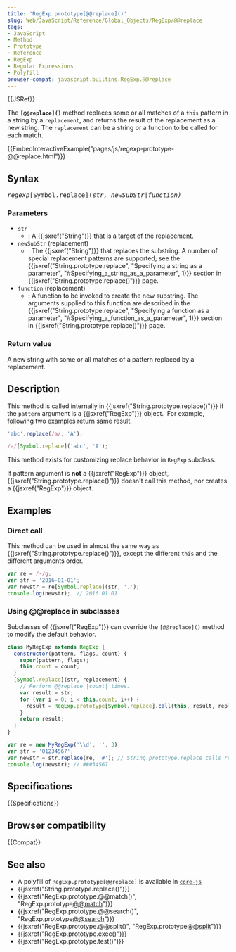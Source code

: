```yaml
---
title: 'RegExp.prototype[@@replace]()'
slug: Web/JavaScript/Reference/Global_Objects/RegExp/@@replace
tags:
- JavaScript
- Method
- Prototype
- Reference
- RegExp
- Regular Expressions
- Polyfill
browser-compat: javascript.builtins.RegExp.@@replace
---
```

{{JSRef}}

The **`[@@replace]()`** method replaces some or all matches of a `this` pattern
in a string by a `replacement`, and returns the result of the replacement as a
new string. The `replacement` can be a string or a function to be called for
each match.

{{EmbedInteractiveExample("pages/js/regexp-prototype-@@replace.html")}}

## Syntax

<pre class="brush: js"><var>regexp</var>[Symbol.replace](<var>str<var>, <var>newSubStr</var>|<var>function</var>)</var></var></pre>

### Parameters

- `str`
  - : A {{jsxref("String")}} that is a target of the replacement.
- `newSubStr` (replacement)
  - : The {{jsxref("String")}} that replaces the substring. A number of
    special replacement patterns are supported; see the
    {{jsxref("String.prototype.replace",
    "Specifying a string as a parameter", "#Specifying_a_string_as_a_parameter", 1)}}
    section in {{jsxref("String.prototype.replace()")}} page.
- `function` (replacement)
  - : A function to be invoked to create the new substring. The arguments
    supplied to this function are described in the
    {{jsxref("String.prototype.replace", "Specifying a
    function as a parameter", "#Specifying_a_function_as_a_parameter", 1)}}
    section in {{jsxref("String.prototype.replace()")}} page.

### Return value

A new string with some or all matches of a pattern replaced by a replacement.

## Description

This method is called internally in
{{jsxref("String.prototype.replace()")}} if the `pattern` argument
is a {{jsxref("RegExp")}} object.  For example, following two examples
return same result.

```js
'abc'.replace(/a/, 'A');

/a/[Symbol.replace]('abc', 'A');
```

This method exists for customizing replace behavior in `RegExp` subclass.

If pattern argument is **not** a {{jsxref("RegExp")}} object,
{{jsxref("String.prototype.replace()")}} doesn't call this method,
nor creates a {{jsxref("RegExp")}} object.

## Examples

### Direct call

This method can be used in almost the same way as
{{jsxref("String.prototype.replace()")}}, except the different
`this` and the different arguments order.

```js
var re = /-/g;
var str = '2016-01-01';
var newstr = re[Symbol.replace](str, '.');
console.log(newstr);  // 2016.01.01
```

### Using @@replace in subclasses

Subclasses of {{jsxref("RegExp")}} can override the `[@@replace]()`
method to modify the default behavior.

```js
class MyRegExp extends RegExp {
  constructor(pattern, flags, count) {
    super(pattern, flags);
    this.count = count;
  }
  [Symbol.replace](str, replacement) {
    // Perform @@replace |count| times.
    var result = str;
    for (var i = 0; i < this.count; i++) {
      result = RegExp.prototype[Symbol.replace].call(this, result, replacement);
    }
    return result;
  }
}

var re = new MyRegExp('\\d', '', 3);
var str = '01234567';
var newstr = str.replace(re, '#'); // String.prototype.replace calls re[@@replace].
console.log(newstr); // ###34567
```

## Specifications

{{Specifications}}

## Browser compatibility

{{Compat}}

## See also

- A polyfill of `RegExp.prototype[@@replace]` is available in
  [`core-js`](https://github.com/zloirock/core-js#ecmascript-string-and-regexp)
- {{jsxref("String.prototype.replace()")}}
- {{jsxref("RegExp.prototype.@@match()", "RegExp.prototype[@@match]()")}}
- {{jsxref("RegExp.prototype.@@search()", "RegExp.prototype[@@search]()")}}
- {{jsxref("RegExp.prototype.@@split()", "RegExp.prototype[@@split]()")}}
- {{jsxref("RegExp.prototype.exec()")}}
- {{jsxref("RegExp.prototype.test()")}}
